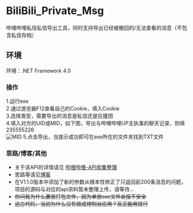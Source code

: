 # BiliBili_Private_Msg
哔哩哔哩私信私信导出工具，同时支持导出已经被撤回的/无法查看的消息（不包含私信存档）

## 环境
环境：.NET Framework 4.0 <br />

### 操作
 1.运行exe<br />
 2.通过游览器F12查看自己的Cookie，填入Cookie<br />
 3.选择类型，需要导出的消息是私信还是应援团<br />
 4.填入对方的UID或MID，如下图，导出与哔哩哔哩UP主执事的聊天记录，则填235555226<br />
![MID](https://www.z4a.net/images/2022/06/03/QQ20220603000417.png)
 5.点击导出，当提示成功即可在exe所在的文件夹找到TXT文件
 
### 思路/博客/其他
* 关于该API的详情请见 [哔哩哔哩-API收集整理](https://github.com/SocialSisterYi/bilibili-API-collect/blob/master/docs/message/private_msg.md)
* 思路等请见[博客](https://hd80606b.com/bilibili-message/)<br />
* 在V1.1.0版本中添加了新的参数从根本性修正了只返回前200条消息的问题，项目的源码与对应的api资料暂未整理上传，请等待...
* ~~你问我为什么要放打包文件，因为单放exe文件会报不安全~~
* ~~远古代码，当初为什么没有做成控制台应用？反正能用就行~~
